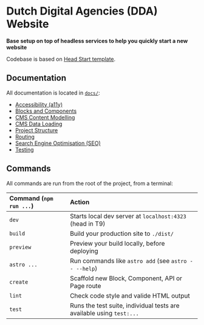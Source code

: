 # Dutch Digital Agencies (DDA) Website

**Base setup on top of headless services to help you quickly start a new website**

Codebase is based on [Head Start template](https://github.com/voorhoede/head-start).

## Documentation

All documentation is located in [`docs/`](docs/):

- [Accessibility (a11y)](docs/accessibility.md)
- [Blocks and Components](docs/blocks-and-components.md)
- [CMS Content Modelling](docs/cms-content-modelling.md)
- [CMS Data Loading](docs/cms-data-loading.md)
- [Project Structure](docs/project-structure.md)
- [Routing](docs/routing.md)
- [Search Engine Optimisation (SEO)](docs/seo.md)
- [Testing](docs/testing.md)

## Commands

All commands are run from the root of the project, from a terminal:

| Command (`npm run ...`) | Action
|:------------------------| :-----------------------------------------------
| `dev`                   | Starts local dev server at `localhost:4323` (head in T9)
| `build`                 | Build your production site to `./dist/`
| `preview`               | Preview your build locally, before deploying
| `astro ...`             | Run commands like `astro add` (see `astro -- --help`)
| `create`                | Scaffold new Block, Component, API or Page route
| `lint`                  | Check code style and valide HTML output
| `test`                  | Runs the test suite, individual tests are available using `test:...`
